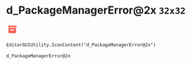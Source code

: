 # d_PackageManagerError@2x `32x32`
<img src="/img/d_PackageManagerError.png" width=32 height=32>

``` CSharp
EditorGUIUtility.IconContent("d_PackageManagerError@2x")
```
```
d_PackageManagerError@2x
```
